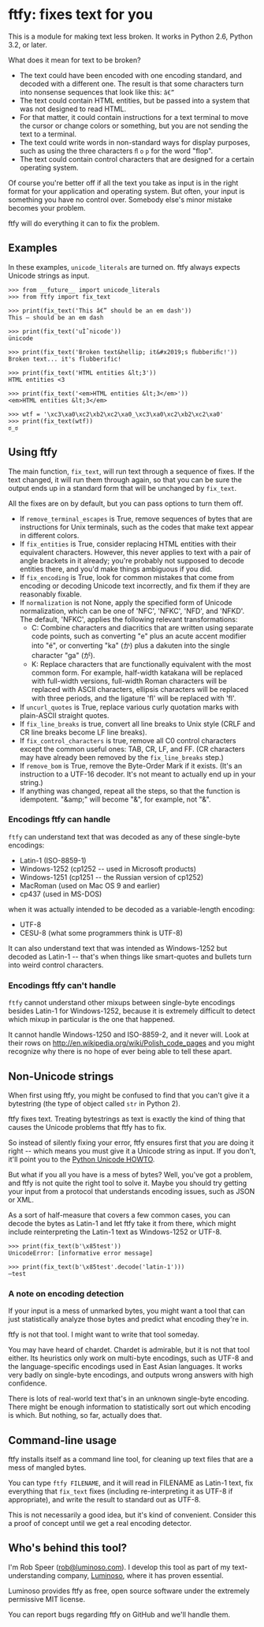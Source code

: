 # ftfy: fixes text for you

This is a module for making text less broken. It works in Python 2.6, 
Python 3.2, or later.

What does it mean for text to be broken?

- The text could have been encoded with one encoding standard, and decoded
  with a different one. The result is that some characters turn into
  nonsense sequences that look like this: `â€”`
- The text could contain HTML entities, but be passed into a system that
  was not designed to read HTML.
- For that matter, it could contain instructions for a text terminal to
  move the cursor or change colors or something, but you are not sending
  the text to a terminal.
- The text could write words in non-standard ways for display purposes,
  such as using the three characters `ﬂ` `o` `p` for the word "flop".
- The text could contain control characters that are designed for a
  certain operating system.

Of course you're better off if all the text you take as input is in the right
format for your application and operating system. But often, your input is
something you have no control over. Somebody else's minor mistake becomes
your problem.

ftfy will do everything it can to fix the problem.

## Examples

In these examples, `unicode_literals` are turned on. ftfy always expects
Unicode strings as input. 

    >>> from __future__ import unicode_literals
    >>> from ftfy import fix_text

    >>> print(fix_text('This â€” should be an em dash'))
    This — should be an em dash

    >>> print(fix_text('uÌˆnicode'))
    ünicode

    >>> print(fix_text('Broken text&hellip; it&#x2019;s ﬂubberiﬁc!'))
    Broken text... it's flubberific!

    >>> print(fix_text('HTML entities &lt;3'))
    HTML entities <3

    >>> print(fix_text('<em>HTML entities &lt;3</em>'))
    <em>HTML entities &lt;3</em>

    >>> wtf = '\xc3\xa0\xc2\xb2\xc2\xa0_\xc3\xa0\xc2\xb2\xc2\xa0'
    >>> print(fix_text(wtf))
    ಠ_ಠ

## Using ftfy

The main function, `fix_text`, will run text through a sequence of fixes. If
the text changed, it will run them through again, so that you can be sure
the output ends up in a standard form that will be unchanged by `fix_text`.

All the fixes are on by default, but you can pass options to turn them off.

- If `remove_terminal_escapes` is True, remove sequences of bytes that are
  instructions for Unix terminals, such as the codes that make text appear
  in different colors.
- If `fix_entities` is True, consider replacing HTML entities with their
  equivalent characters. However, this never applies to text with a pair
  of angle brackets in it already; you're probably not supposed to decode
  entities there, and you'd make things ambiguous if you did.
- If `fix_encoding` is True, look for common mistakes that come from
  encoding or decoding Unicode text incorrectly, and fix them if they are
  reasonably fixable.
- If `normalization` is not None, apply the specified form of Unicode
  normalization, which can be one of 'NFC', 'NFKC', 'NFD', and 'NFKD'.
  The default, 'NFKC', applies the following relevant transformations:
  - C: Combine characters and diacritics that are written using separate
    code points, such as converting "e" plus an acute accent modifier
    into "é", or converting "ka" (か) plus a dakuten into the
    single character "ga" (が).
  - K: Replace characters that are functionally equivalent with the most
    common form. For example, half-width katakana will be replaced with
    full-width versions, full-width Roman characters will be replaced with
    ASCII characters, ellipsis characters will be replaced with three
    periods, and the ligature 'ﬂ' will be replaced with 'fl'.
- If `uncurl_quotes` is True, replace various curly quotation marks with
  plain-ASCII straight quotes.
- If `fix_line_breaks` is true, convert all line breaks to Unix style
  (CRLF and CR line breaks become LF line breaks).
- If `fix_control_characters` is true, remove all C0 control characters
  except the common useful ones: TAB, CR, LF, and FF. (CR characters
  may have already been removed by the `fix_line_breaks` step.)
- If `remove_bom` is True, remove the Byte-Order Mark if it exists.
  (It's an instruction to a UTF-16 decoder. It's not meant to actually
  end up in your string.)
- If anything was changed, repeat all the steps, so that the function is
  idempotent. "&amp;amp;" will become "&", for example, not "&amp;".

### Encodings ftfy can handle

`ftfy` can understand text that was decoded as any of these single-byte
encodings:

- Latin-1 (ISO-8859-1)
- Windows-1252 (cp1252 -- used in Microsoft products)
- Windows-1251 (cp1251 -- the Russian version of cp1252)
- MacRoman (used on Mac OS 9 and earlier)
- cp437 (used in MS-DOS)

when it was actually intended to be decoded as a variable-length encoding:

- UTF-8
- CESU-8 (what some programmers think is UTF-8)

It can also understand text that was intended as Windows-1252 but decoded as
Latin-1 -- that's when things like smart-quotes and bullets turn into weird
control characters.

### Encodings ftfy can't handle

`ftfy` cannot understand other mixups between single-byte encodings besides
Latin-1 for Windows-1252, because it is extremely difficult to detect which
mixup in particular is the one that happened.

It cannot handle Windows-1250 and ISO-8859-2, and it never will. Look at their
rows on http://en.wikipedia.org/wiki/Polish_code_pages and you might recognize
why there is no hope of ever being able to tell these apart.

## Non-Unicode strings

When first using ftfy, you might be confused to find that you can't give it a
bytestring (the type of object called `str` in Python 2).

ftfy fixes text. Treating bytestrings as text is exactly the kind of thing that
causes the Unicode problems that ftfy has to fix.

So instead of silently fixing your error, ftfy ensures first that *you* are
doing it right -- which means you must give it a Unicode string as input. If
you don't, it'll point you to the
[Python Unicode HOWTO](http://docs.python.org/3/howto/unicode.html).

But what if you all you have is a mess of bytes? Well, you've got a problem,
and ftfy is not quite the right tool to solve it. Maybe you should try getting
your input from a protocol that understands encoding issues, such as JSON or
XML.

As a sort of half-measure that covers a few common cases, you can decode the
bytes as Latin-1 and let ftfy take it from there, which might include
reinterpreting the Latin-1 text as Windows-1252 or UTF-8.

    >>> print(fix_text(b'\x85test'))
    UnicodeError: [informative error message]

    >>> print(fix_text(b'\x85test'.decode('latin-1')))
    —test

### A note on encoding detection

If your input is a mess of unmarked bytes, you might want a tool that can just
statistically analyze those bytes and predict what encoding they're in.

ftfy is not that tool. I might want to write that tool someday.

You may have heard of chardet. Chardet is admirable, but it is not that tool
either. Its heuristics only work on multi-byte encodings, such as UTF-8 and the
language-specific encodings used in East Asian languages. It works very badly
on single-byte encodings, and outputs wrong answers with high confidence.

There is lots of real-world text that's in an unknown single-byte encoding.
There might be enough information to statistically sort out which encoding is
which. But nothing, so far, actually does that.

## Command-line usage

ftfy installs itself as a command line tool, for cleaning up text files that
are a mess of mangled bytes.

You can type `ftfy FILENAME`, and it will read in FILENAME as Latin-1 text, fix
everything that `fix_text` fixes (including re-interpreting it as UTF-8 if
appropriate), and write the result to standard out as UTF-8.

This is not necessarily a good idea, but it's kind of convenient. Consider this
a proof of concept until we get a real encoding detector.

## Who's behind this tool?

I'm Rob Speer (rob@luminoso.com).  I develop this tool as part of my
text-understanding company, [Luminoso](http://luminoso.com), where it has
proven essential.

Luminoso provides ftfy as free, open source software under the extremely
permissive MIT license.

You can report bugs regarding ftfy on GitHub and we'll handle them.

